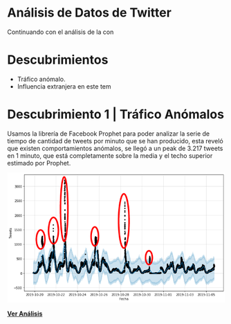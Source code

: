 
# Análisis de Datos de Twitter  
  Continuando con el análisis de la con  
  
# Descubrimientos  
  
 - Tráfico anómalo.  
 - Influencia extranjera en este tem  
   
 # Descubrimiento 1 | Tráfico Anómalos

Usamos la librería de Facebook Prophet para poder analizar la serie de tiempo de cantidad de tweets por minuto que se han producido, esta reveló que existen comportamientos anómalos, se llegó a un peak de 3.217 tweets en 1 minuto, que está completamente sobre la media y el techo superior estimado por Prophet.

![anomalia 01](https://raw.githubusercontent.com/connectalabs/riots_chile_analisis/master/plots/ts_anomaly_mark.png)

[**Ver Análisis**](https://github.com/connectalabs/riots_chile_analisis/blob/master/time_series_twitter_analisis.ipynb)